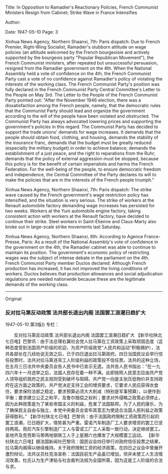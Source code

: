 Title: In Opposition to Ramadier's Reactionary Policies, French Communist Ministers Resign from Cabinet; Strike Wave in France Intensifies

Author:

Date: 1947-05-10
Page: 3

Xinhua News Agency, Northern Shaanxi, 7th: Paris dispatch: Due to French Premier, Right-Wing Socialist, Ramadier's stubborn attitude on wage policies (an attitude welcomed by the French bourgeoisie and actively supported by the bourgeois party "Popular Republican Movement"), the French Communist ministers, after repeated but unsuccessful persuasion, resigned from the Ramadier government on the 4th. When the National Assembly held a vote of confidence on the 4th, the French Communist Party cast a vote of no confidence against Ramadier's policy of violating the interests of the working class. The French Communist Party's position was fully declared in the French Communist Party Central Committee's Letter to the People on May 3rd. The Letter to the People of the French Communist Party pointed out: "After the November 1946 election, there was a dissatisfaction among the French people, namely, that the democratic rules that the Communist Party should lead and organize the government according to the will of the people have been violated and obstructed. The Communist Party has always advocated lowering prices and supporting the government's policies in this regard. The Communist Party has decided to support the trade unions' demands for wage increases. It demands that the people should obtain food, clothing, and housing, demands the stability of the insurance franc, demands that the budget must be greatly reduced (especially the military budget) in order to achieve balance; demands the establishment of a just peace, and the right to reparations from the Ruhr; demands that the policy of external aggression must be stopped, because this policy is for the benefit of certain imperialists and harms the French Federation. For the well-being of the people, to ensure democratic freedom and independence, the Central Committee of the Party declares its will to make the policies that are in the interests of the French people triumph."

Xinhua News Agency, Northern Shaanxi, 7th: Paris dispatch: The strike wave caused by the French government's wage restriction policy has intensified, and the situation is very serious. The strike of workers at the Renault automobile factory demanding wage increases has persisted for two weeks. Workers at the Yuni automobile engine factory, taking consistent action with workers at the Renault factory, have decided to continue their strike. Steel workers in Saint-Étienne and Claus-Marty also broke out in large-scale strike movements last Saturday.

Xinhua News Agency, Northern Shaanxi, 6th: According to Agence France-Presse, Paris: As a result of the National Assembly's vote of confidence in the government on the 4th, the Ramadier cabinet was able to continue to maintain its position. The government's economic policy of restricting wages was the subject of intense debate in the parliament on the 4th. French Communist Party member Duclos declared: Although French production has increased, it has not improved the living conditions of workers. Duclos believes that production allowances and social adjudication regulations are needed nationwide because these are the legitimate demands of the working class.



<hr /> 

Original: 


### 反对拉马第反动政策  法共部长退出内阁  法国罢工浪潮日趋扩大

1947-05-10
第3版()
专栏：

　　反对拉马第反动政策
    法共部长退出内阁
    法国罢工浪潮日趋扩大
    【新华社陕北七日电】巴黎讯：由于法总理右冀社会党人拉马第在工资政策上采取顽固态度（这种态度受到法国资产阶级的欢迎，为资产阶级政党“人民共和运动”积极拥护），法共各部长在几经劝说无效之后，已于四日退出拉马第政府。四日当国民议会举行信任投票时，法共对拉马第违背工人阶级利益的政策投不信任票。法共的这种立场，在五月三日法共中央委员会告人民书中已宣示无遗。法共告人民书指出：“在一九四六年十一月选举之后，法国人民存在着一种不满，此即按照人民意志应由共产党人领导组织政府之民主规则受到破坏与阻碍。共产党一向是主张压低物价并支持政府在这方面之政策的，共产党决定支持工会的增资要求，它要求人民应获得衣食住，要求保险法郎之稳定，要求预算必须大大削减（特别是军事预算），以便作到平衡；要求建立公正之和平，及鲁尔赔偿之权利；要求对外侵略之政策必须停止，因为此种政策是为了某些帝国主义的利益，危害了法国联邦。为了人民的康乐，为了确保民主自由与独立，本党中央委员会宣布其意志为使适合法国人民利益之政策获得胜利。”
    【新华社陕北七日电】巴黎讯：由于法国政府限制工资政策而引起的罢工浪潮，已日趋扩大，情势甚为严重。雷诺汽车制造厂工人要求增资的罢工已坚持两周。雨尼汽车引擎制造厂工人与雷诺工厂工人采取一致行动，决定继续罢工。圣地齐及克劳斯马蒂两地钢铁工人于上星期六也爆发了大规模罢工运动。
    【新华社陕北六日电】据法国新闻社巴黎讯：国民议会四日举行对政府信任投票之结果，拉马第内阁得以继续维持。关于政府限制工资的经济政策，在四日之议会中曾展开激烈辩论。法共议员杜克洛宣称：法国目前生产品虽已增加，但并未使工人生活情况改善。杜氏认为生产津贴与社会裁判法规为全国所需，因为这是工人阶级的合法与求。
